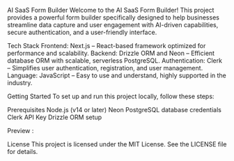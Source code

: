 AI SaaS Form Builder
Welcome to the AI SaaS Form Builder! This project provides a powerful form builder specifically designed to help businesses streamline data capture and user engagement with AI-driven capabilities, secure authentication, and a user-friendly interface.

Tech Stack
Frontend: Next.js – React-based framework optimized for performance and scalability.
Backend: Drizzle ORM and Neon – Efficient database ORM with scalable, serverless PostgreSQL.
Authentication: Clerk – Simplifies user authentication, registration, and user management.
Language: JavaScript – Easy to use and understand, highly supported in the industry.

Getting Started
To set up and run this project locally, follow these steps:

Prerequisites
Node.js (v14 or later)
Neon PostgreSQL database credentials
Clerk API Key
Drizzle ORM setup


Preview : 

License
This project is licensed under the MIT License. See the LICENSE file for details.

